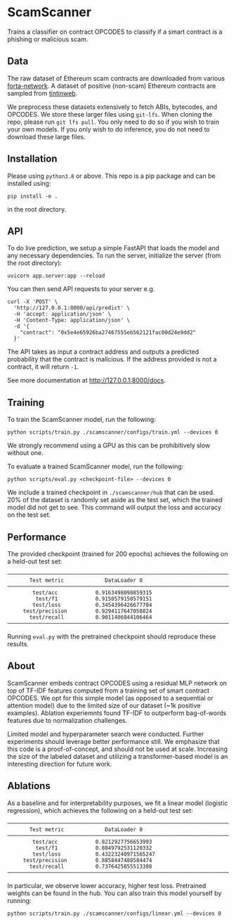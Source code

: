 # ScamScanner

Trains a classifier on contract OPCODES to classify if a smart contract is a phishing or malicious scam.

## Data

The raw dataset of Ethereum scam contracts are downloaded from various [forta-network](https://github.com/forta-network/labelled-datasets). A dataset of positive (non-scam) Ethereum contracts are sampled from [tintinweb](https://github.com/tintinweb/smart-contract-sanctuary-ethereum). 

We preprocess these datasets extensively to fetch ABIs, bytecodes, and OPCODES. We store these larger files using `git-lfs`. When cloning the repo, please run `git lfs pull`. You only need to do so if you wish to train your own models. If you only wish to do inference, you do not need to download these large files. 

## Installation

Please using `python3.8` or above. This repo is a pip package and can be installed using:
```
pip install -e .
```
in the root directory.

## API

To do live prediction, we setup a simple FastAPI that loads the model and any necessary dependencies. To run the server, initialize the server (from the root directory):
```
uvicorn app.server:app --reload
```
You can then send API requests to your server e.g.
```
curl -X 'POST' \
  'http://127.0.0.1:8000/api/predict' \
  -H 'accept: application/json' \
  -H 'Content-Type: application/json' \
  -d '{
    "contract": "0x5e4e65926ba27467555eb562121fac00d24e9dd2"
  }'
```
The API takes as input a contract address and outputs a predicted probability that the contract is malicious. If the address provided is not a contract, it will return `-1`. 

See more documentation at http://127.0.0.1:8000/docs.

## Training

To train the ScamScanner model, run the following:
```
python scripts/train.py ./scamscanner/configs/train.yml --devices 0
```
We strongly recommend using a GPU as this can be prohibitively slow without one.

To evaluate a trained ScamScanner model, run the following:
```
python scripts/eval.py <checkpoint-file> --devices 0
```
We include a trained checkpoint in `./scamscanner/hub` that can be used. 20\% of the dataset is randomly set aside as the test set, which the trained model did not get to see. This command will output the loss and accuracy on the test set.

## Performance

The provided checkpoint (trained for 200 epochs) achieves the following on a held-out test set:
```
─────────────────────────────────────────────────────────────────────────────────────────────────────────────
       Test metric             DataLoader 0
─────────────────────────────────────────────────────────────────────────────────────────────────────────────
        test/acc            0.9163498098859315
         test/f1            0.9150579150579151
        test/loss           0.3454396426677704
     test/precision         0.9294117647058824
       test/recall          0.9011406844106464
─────────────────────────────────────────────────────────────────────────────────────────────────────────────
```

Running `eval.py` with the pretrained checkpoint should reproduce these results.

## About

ScamScanner embeds contract OPCODES using a residual MLP network on top of TF-IDF features computed from a training set of smart contract OPCODES. We opt for this simple model (as opposed to a sequential or attention model) due to the limited size of our dataset (~1k positive examples). Ablation experiemnts found TF-IDF to outperform bag-of-words features due to normalization challenges.

Limited model and hyperparameter search were conducted. Further experiments should leverage better performance still. We emphasize that this code is a proof-of-concept, and should not be used at scale. Increasing the size of the labeled dataset and utilizing a transformer-based model is an interesting direction for future work.

## Ablations

As a baseline and for interpretability purposes, we fit a linear model (logistic regression), which achieves the following on a held-out test set:

```
───────────────────────────────────────────────────────────────────────────────────────────────────────────────────────────────────────────────────────────────────────────────────────────────────────────────────────────────────────────────
       Test metric             DataLoader 0
───────────────────────────────────────────────────────────────────────────────────────────────────────────────────────────────────────────────────────────────────────────────────────────────────────────────────────────────────────────────
        test/acc            0.8212927756653993
         test/f1            0.8049792531120332
        test/loss           0.43223240971565247
     test/precision         0.8858447488584474
       test/recall          0.7376425855513308
───────────────────────────────────────────────────────────────────────────────────────────────────────────────────────────────────────────────────────────────────────────────────────────────────────────────────────────────────────────────
```
In particular, we observe lower accuracy, higher test loss. Pretrained weights can be found in the hub. You can also train this model yourself by running:
```
python scripts/train.py ./scamscanner/configs/linear.yml --devices 0
```

